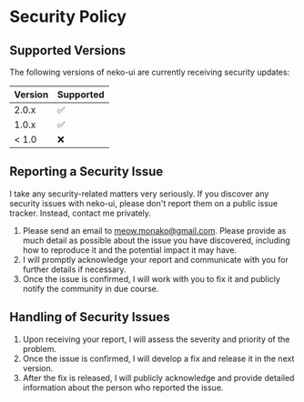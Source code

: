 # Security Policy

## Supported Versions

The following versions of neko-ui are currently receiving security updates:

| Version | Supported          |
| ------- | ------------------ |
| 2.0.x   | :white_check_mark: |
| 1.0.x   | :white_check_mark: |
| < 1.0   | :x:                |

## Reporting a Security Issue

I take any security-related matters very seriously. If you discover any security issues with neko-ui, please don't report them on a public issue tracker. Instead, contact me privately.

1. Please send an email to <meow.monako@gmail.com>. Please provide as much detail as possible about the issue you have discovered, including how to reproduce it and the potential impact it may have.
2. I will promptly acknowledge your report and communicate with you for further details if necessary.
3. Once the issue is confirmed, I will work with you to fix it and publicly notify the community in due course.

## Handling of Security Issues

1. Upon receiving your report, I will assess the severity and priority of the problem.
2. Once the issue is confirmed, I will develop a fix and release it in the next version.
3. After the fix is released, I will publicly acknowledge and provide detailed information about the person who reported the issue.
